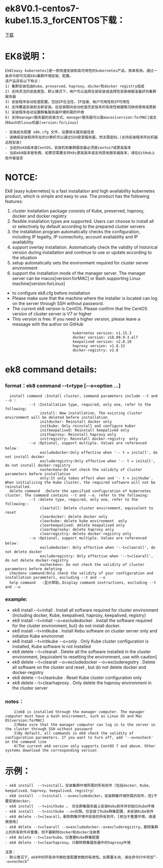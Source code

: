 # ek8V0.1-centos7-kube1.15.3_forCENTOS下载：

[下载](https://github.com/catman002/ek8/releases/download/ek8V0.1/ek8V0.1-centos7-kube1.15.3_forCENTOS-20191111.tar.gz)

# EK8说明：
```
Ek8[easy kubernetes]是一款快速安装和高可用性的kubernetes产品，简单易用。通过一条命令即可完成k8s集群环境安装、配置。
该产品具有以下特点：
1) 集群安装包由Kube、preserved、haproxy、docker和docker registry组成
2) 支持灵活的安装类型。默认情况下，用户可以选择全部安装或选择性安装根据准备好的集群服务器
3) 安装程序自动检查配置。包括IP合法性，IP连接、帐户可用性和IP可用性
4) 支持覆盖安装和全新安装。在安装期间自动检查历史版本的有效性根据情况继续使用或更新
5) 安装程序自动设置群集服务器环境所需的环境
6) 支持manager服务器的安装方式。manager服务器可以是macos[version:forMAC]或支持bash的linux机器[version:forLinux]

- 安装前先配置 e8k.cfg 文件，设置相关服务器信息
- 请确保安装程序所在的计算机可以通过SSH登录服务器，而无需密码.(支持安装程序所在机器远程安装)
- 当前的ek8版本是CentOS，安装机和集群服务器必须是centos7或更高版本
- 当前ek8版本是免费。如果您需要支持k8s更高版本或支持其他服务器版本，请在GitHub上给作者留言
```
# NOTCE:

Ek8 [easy kubernetes] is a fast installation and high availability kubernetes product,
which is simple and easy to use. The product has the following features:
1) cluster installation package consists of Kube, preserved, haproxy, docker and docker registry
2) flexible installation types are supported. Users can choose to install all or selectively by default
   according to the prepared cluster servers
3) the installation program automatically checks the configuration, including IP legality,
   IP connectivity, account availability and IP availability
4) support overlay installation. Automatically check the validity of historical version during installation and
   continue to use or update according to the situation
5) setup automatically sets the environment required for cluster server environment
6) support the installation mode of the manager server. The manager server can be macos[version:forMAC] or Bash supporting Linux machine[version:forLinux]

- to configure ek8.cfg before installation
- Please make sure that the machine where the installer is located can log on  the server through SSH without password.
- The current ek8 version is CentOS. Please confirm that the CentOS version of cluster server is V7 or higher
- This version is free. If you need a higher version, please leave a message with the author on GitHub
```
                               kubernetes version: v1.15.3
                               docker version: v18.09.9-3.el7
                               keepalived version: v2.0.19
                               haproxy version: v1.8.13
                               docker-registry: v2.0
```

# ek8 command details:

### format：ek8 command --t=type [--o=option ...]
      install command :Install cluster, command parameters include --t and --o :
               --t :Installation type, required, only one, refer to the following:
                    install: New installation. The existing cluster environment will be deleted before installation
                    initdocker: Reinstall docker only
                    initkube: Only reinstall and configure kuber
                    initkeepalived: Reinstall keepalived only
                    inithaproxy: Reinstall haproxy only
                    initregistry: Reinstall docker-registry  only
               --o :Optional, support multiple. Values are referenced below：
                    excludedocker:Only effective when '-- t = initall', do not install docker
                    excluderegistry:Only effective when '-- t = initall', do not install docker-registry
                    nocheckenv:Do not check the validity of cluster parameters before installation
                    only:It only takes effect when and '- t = initkube'. When initializing the Kube cluster, the required software will not be reinstalled.
      delete command  :Delete the specified configuration of kubernetes cluster. The command contains --t and --o. refer to the following:
               --t :delete type, required, only one, refer to the following::
                    cleartall: Delete cluster environment, equivalent to reset
                    cleardocker: delete docker only
                    clearkube: delete kube environment  only
                    clearkeepalived: delete keepalived only
                    clearhaproxky: delete haproxy only
                    clearregistry: delete docker-registry only
               --o :Optional, support multiple. Values are referenced below：
                    excludedocker: Only effective when '--t=clearall', do not delete docker
                    excluderegistry: Only effective when '--t=clearall', do not delete docker-registry
                    nocheckenv: Do not check the validity of cluster parameters before deleting
      checkenv command:Only check the validity of your configuration and installation parameters, excluding --t and --o
      help command   :显示帮助。Display command instructions, excluding --t and --o
### example:
- ek8 install --t=initall . Install all software required for cluster environment (including docker, Kube, keepalived, haproxy, keepalived, registry)
- ek8 install --t=initall  --o=excludedocker . Install the software required for the cluster environment, but} do not install docker. 
- ek8 install --t=initkube . Install Kebu software on cluster server only and initialize Kube environmet
- ek8 install --t=initkube  --o=only . Only Kube cluster configuration is installed, Kube software is not installed
- ek8 delete --t=clearall .  Delete all the software installed in the cluster environment, [equivalent to resetting the environment, use with caution]
- ek8 delete --t=clearall  --o=excludedocker  --o=excluderegistry . Delete all software on the cluster and reset , but do not delete docker and docker-registry
 - ek8 delete --t=clearkube .  Reset Kube cluster configuration only
- ek8 delete --t=clearhaproxy . Only delete the haproxy environment in the cluster server

### notes：
        1)ek8 is installed through the manager computer. The manager computer must have a bash environment, such as Linux OS and Mac OS[version:forMAC]
        2)Make sure that the manager computer can log in to the server in the cluster through SSH without password
        3)By default, all commands in ek8 check the validity of configuration parameters. If you want to turn off, add '--o=nocheck' on the command line
        4)The current ek8 version only supports CentOS 7 and above. Other systems download the corresponding version

# 示例：
```
- ek8 install  --t=initall。安装集群环境所需的所有软件（包括docker、Kube、keepalived、haproxy、keepalived、registry）
- ek8 install  --t=initall --o=excludedocker。安装群集环境所需的软件，但}不要安装docker。
- ek8 install  --t=initkube 。 仅在群集服务器上安装Kebu软件并初始化Kube环境
- ek8 install  --t=initkube --o=仅限。仅安装了Kube群集配置，未安装Kube软件
- ek8 delete --t=clearall。删除群集环境中安装的所有软件，[相当于重置环境，请谨慎使用]
- ek8 delete --t=clearall --o=excludedocker--o=excluderegistry。删除集群上的所有软件并重置，但不要删除docker和docker注册表
- ek8 delete --t=clearkube。仅重置Kube群集配置
- ek8 delete --t=clearhaproxy。只删除群集服务器中的haproxy环境

注意：
- 默认情况下，ek8中的所有命令都检查配置参数的有效性。如果要关闭，请在命令行中添加“--o=nocheck”

```
